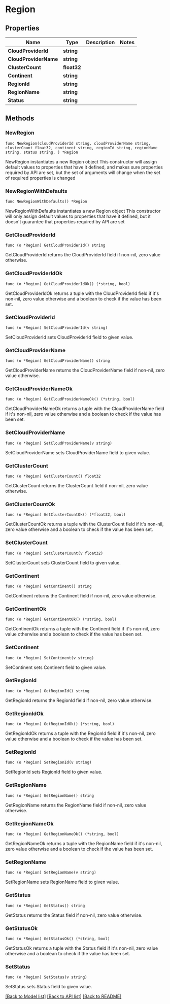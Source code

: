 # Region

## Properties

Name | Type | Description | Notes
------------ | ------------- | ------------- | -------------
**CloudProviderId** | **string** |  | 
**CloudProviderName** | **string** |  | 
**ClusterCount** | **float32** |  | 
**Continent** | **string** |  | 
**RegionId** | **string** |  | 
**RegionName** | **string** |  | 
**Status** | **string** |  | 

## Methods

### NewRegion

`func NewRegion(cloudProviderId string, cloudProviderName string, clusterCount float32, continent string, regionId string, regionName string, status string, ) *Region`

NewRegion instantiates a new Region object
This constructor will assign default values to properties that have it defined,
and makes sure properties required by API are set, but the set of arguments
will change when the set of required properties is changed

### NewRegionWithDefaults

`func NewRegionWithDefaults() *Region`

NewRegionWithDefaults instantiates a new Region object
This constructor will only assign default values to properties that have it defined,
but it doesn't guarantee that properties required by API are set

### GetCloudProviderId

`func (o *Region) GetCloudProviderId() string`

GetCloudProviderId returns the CloudProviderId field if non-nil, zero value otherwise.

### GetCloudProviderIdOk

`func (o *Region) GetCloudProviderIdOk() (*string, bool)`

GetCloudProviderIdOk returns a tuple with the CloudProviderId field if it's non-nil, zero value otherwise
and a boolean to check if the value has been set.

### SetCloudProviderId

`func (o *Region) SetCloudProviderId(v string)`

SetCloudProviderId sets CloudProviderId field to given value.


### GetCloudProviderName

`func (o *Region) GetCloudProviderName() string`

GetCloudProviderName returns the CloudProviderName field if non-nil, zero value otherwise.

### GetCloudProviderNameOk

`func (o *Region) GetCloudProviderNameOk() (*string, bool)`

GetCloudProviderNameOk returns a tuple with the CloudProviderName field if it's non-nil, zero value otherwise
and a boolean to check if the value has been set.

### SetCloudProviderName

`func (o *Region) SetCloudProviderName(v string)`

SetCloudProviderName sets CloudProviderName field to given value.


### GetClusterCount

`func (o *Region) GetClusterCount() float32`

GetClusterCount returns the ClusterCount field if non-nil, zero value otherwise.

### GetClusterCountOk

`func (o *Region) GetClusterCountOk() (*float32, bool)`

GetClusterCountOk returns a tuple with the ClusterCount field if it's non-nil, zero value otherwise
and a boolean to check if the value has been set.

### SetClusterCount

`func (o *Region) SetClusterCount(v float32)`

SetClusterCount sets ClusterCount field to given value.


### GetContinent

`func (o *Region) GetContinent() string`

GetContinent returns the Continent field if non-nil, zero value otherwise.

### GetContinentOk

`func (o *Region) GetContinentOk() (*string, bool)`

GetContinentOk returns a tuple with the Continent field if it's non-nil, zero value otherwise
and a boolean to check if the value has been set.

### SetContinent

`func (o *Region) SetContinent(v string)`

SetContinent sets Continent field to given value.


### GetRegionId

`func (o *Region) GetRegionId() string`

GetRegionId returns the RegionId field if non-nil, zero value otherwise.

### GetRegionIdOk

`func (o *Region) GetRegionIdOk() (*string, bool)`

GetRegionIdOk returns a tuple with the RegionId field if it's non-nil, zero value otherwise
and a boolean to check if the value has been set.

### SetRegionId

`func (o *Region) SetRegionId(v string)`

SetRegionId sets RegionId field to given value.


### GetRegionName

`func (o *Region) GetRegionName() string`

GetRegionName returns the RegionName field if non-nil, zero value otherwise.

### GetRegionNameOk

`func (o *Region) GetRegionNameOk() (*string, bool)`

GetRegionNameOk returns a tuple with the RegionName field if it's non-nil, zero value otherwise
and a boolean to check if the value has been set.

### SetRegionName

`func (o *Region) SetRegionName(v string)`

SetRegionName sets RegionName field to given value.


### GetStatus

`func (o *Region) GetStatus() string`

GetStatus returns the Status field if non-nil, zero value otherwise.

### GetStatusOk

`func (o *Region) GetStatusOk() (*string, bool)`

GetStatusOk returns a tuple with the Status field if it's non-nil, zero value otherwise
and a boolean to check if the value has been set.

### SetStatus

`func (o *Region) SetStatus(v string)`

SetStatus sets Status field to given value.



[[Back to Model list]](../README.md#documentation-for-models) [[Back to API list]](../README.md#documentation-for-api-endpoints) [[Back to README]](../README.md)



